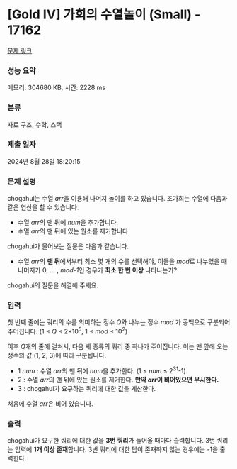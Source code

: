 # [Gold IV] 가희의 수열놀이 (Small) - 17162 

[문제 링크](https://www.acmicpc.net/problem/17162) 

### 성능 요약

메모리: 304680 KB, 시간: 2228 ms

### 분류

자료 구조, 수학, 스택

### 제출 일자

2024년 8월 28일 18:20:15

### 문제 설명

<p>chogahui는 수열 <em>arr</em>을 이용해 나머지 놀이를 하고 있습니다. 조가희는 수열에 다음과 같은 연산을 할 수 있습니다.</p>

<ul>
	<li>수열 <em>arr</em>의 맨 뒤에 <em>num</em>을 추가합니다.</li>
	<li>수열 <em>arr</em>의 맨 뒤에 있는 원소를 제거합니다.</li>
</ul>

<p>chogahui가 물어보는 질문은 다음과 같습니다.</p>

<ul>
	<li>수열 <em>arr</em>의 <strong>맨 뒤</strong>에서부터 최소 몇 개의 수를 선택해야, 이들을 <em>mod</em>로 나누었을 때 나머지가 0, ... , <em>mod-1</em>인 경우가 <strong>최소 한 번 이상</strong> 나타나는가?</li>
</ul>

<p>chogahui의 질문을 해결해 주세요.</p>

### 입력 

 <p>첫 번째 줄에는 쿼리의 수를 의미하는 정수 <em>Q</em>와 나누는 정수 <em>mod</em> 가 공백으로 구분되어 주어집니다. (1 ≤ <em>Q</em> ≤ 2×10<sup>5</sup>, 1 ≤ <em>mod</em> ≤ 10<sup>2</sup>)</p>

<p>이후 <em>Q</em>개의 줄에 걸쳐서, 다음 세 종류의 쿼리 중 하나가 주어집니다. 이는 맨 앞에 오는 정수의 값 (1, 2, 3)에 따라 구분됩니다.</p>

<ul>
	<li>1 <em>num</em> : 수열 <em>arr</em>의 맨 뒤에 <em>num</em>을 추가한다. (1 ≤ <em>num</em> ≤ 2<sup>31</sup>-1)</li>
	<li>2 : 수열 <i>arr</i>의 맨 뒤에 있는 원소를 제거한다. <strong>만약 <em>arr</em>이 비어있으면 무시한다.</strong></li>
	<li>3 : chogahui가 요구하는 쿼리에 대한 값을 계산한다.</li>
</ul>

<p>처음에 수열 <em>arr</em>은 비어 있습니다.</p>

### 출력 

 <p>chogahui가 요구한 쿼리에 대한 값을 <strong>3번 쿼리</strong>가 들어올 때마다 출력합니다. 3번 쿼리는 입력에 <strong>1개 이상 존재</strong>합니다. 3번 쿼리에 대한 답이 존재하지 않는 경우에는 -1을 출력한다.</p>

